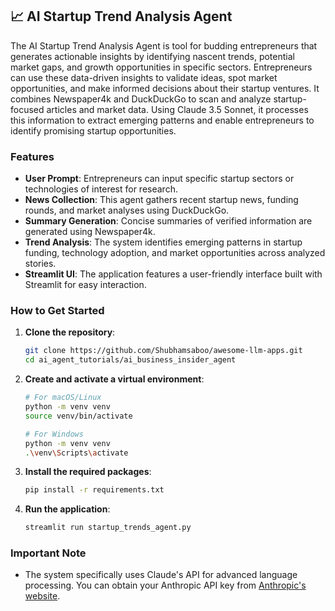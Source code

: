 ## 📈 AI Startup Trend Analysis Agent 
The AI Startup Trend Analysis Agent is tool for budding entrepreneurs that generates actionable insights by identifying nascent trends, potential market gaps, and growth opportunities in specific sectors. Entrepreneurs can use these data-driven insights to validate ideas, spot market opportunities, and make informed decisions about their startup ventures. It combines Newspaper4k and DuckDuckGo to scan and analyze startup-focused articles and market data. Using Claude 3.5 Sonnet, it processes this information to extract emerging patterns and enable entrepreneurs to identify promising startup opportunities.


### Features
- **User Prompt**: Entrepreneurs can input specific startup sectors or technologies of interest for research.
- **News Collection**: This agent gathers recent startup news, funding rounds, and market analyses using DuckDuckGo.
- **Summary Generation**: Concise summaries of verified information are generated using Newspaper4k.
- **Trend Analysis**: The system identifies emerging patterns in startup funding, technology adoption, and market opportunities across analyzed stories.
- **Streamlit UI**: The application features a user-friendly interface built with Streamlit for easy interaction.

### How to Get Started
1. **Clone the repository**:
   ```bash
   git clone https://github.com/Shubhamsaboo/awesome-llm-apps.git 
   cd ai_agent_tutorials/ai_business_insider_agent
   ```

2. **Create and activate a virtual environment**:
   ```bash
   # For macOS/Linux
   python -m venv venv
   source venv/bin/activate

   # For Windows
   python -m venv venv
   .\venv\Scripts\activate
   ```

3. **Install the required packages**:
   ```bash
   pip install -r requirements.txt
   ```

4. **Run the application**:
   ```bash
   streamlit run startup_trends_agent.py
   ```
### Important Note
- The system specifically uses Claude's API for advanced language processing. You can obtain your Anthropic API key from [Anthropic's website](https://www.anthropic.com/api).



